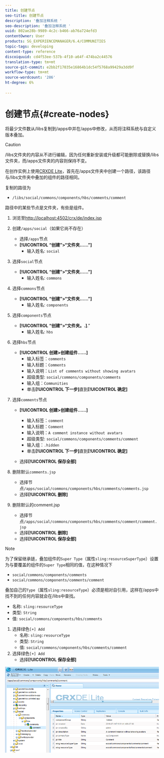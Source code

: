 ```yaml
---
title: 创建节点
seo-title: 创建节点
description: '叠加注释系统 '
seo-description: '叠加注释系统 '
uuid: 802ae28b-9989-4c2c-b466-ab76a724efd3
contentOwner: User
products: SG_EXPERIENCEMANAGER/6.4/COMMUNITIES
topic-tags: developing
content-type: reference
discoiquuid: cd4f53ee-537b-4f10-a64f-474ba2c44576
translation-type: tm+mt
source-git-commit: e2bb2f17035e16864b1dc54f5768a99429a3dd9f
workflow-type: tm+mt
source-wordcount: '286'
ht-degree: 6%

---
```



# 创建节点{#create-nodes}

将最少文件数从/libs复制到/apps中并在/apps中修改，从而将注释系统与自定义版本叠加。

>[!CAUTION]
>
>/libs文件夹的内容从不进行编辑，因为任何重新安装或升级都可能删除或替换/libs文件夹，而/apps文件夹的内容则保持不变。

在创作实例上使用[CRXDE Lite](../../help/sites-developing/developing-with-crxde-lite.md)，首先在/apps文件夹中创建一个路径，该路径与/libs文件夹中叠加的组件的路径相同。

复制的路径为

* `/libs/social/commons/components/hbs/comments/comment`

路径中的某些节点是文件夹，有些是组件。

1. 浏览至[http://localhost:4502/crx/de/index.jsp](http://localhost:4502/crx/de/index.jsp)
1. 创建`/apps/social`（如果它尚不存在）
   * 选择`/apps`节点
   * **[!UICONTROL “创建”>“文件夹……”]**
      * 输入姓名: `social`
1. 选择`social`节点
   * **[!UICONTROL “创建”>“文件夹……”]**
      * 输入姓名: `commons`
1. 选择`commons`节点
   * **[!UICONTROL “创建”>“文件夹……”]**
      * 输入姓名: `components`
1. 选择`components`节点
   * **[!UICONTROL “创建”>“文件夹。.]**.”
      * 输入姓名: `hbs`
1. 选择`hbs`节点
   * **[!UICONTROL 创建>创建组件……]**
      * 输入标签：`comments`
      * 输入标题：`Comments`
      * 输入说明：`List of comments without showing avatars`
      * 超级类型: `social/commons/components/comments`
      * 输入组：`Communities`
      * 单击&#x200B;**[!UICONTROL 下一步]**&#x200B;直到&#x200B;**[!UICONTROL 确定]**
1. 选择`comments`节点

   * **[!UICONTROL 创建>创建组件……]**

      * 输入标签：`comment`
      * 输入标题：`Comment`
      * 输入说明：`A comment instance without avatars`
      * 超级类型: `social/commons/components/comments/comment`
      * 输入组：`.hidden`
      * 单击&#x200B;**[!UICONTROL 下一步]**&#x200B;直到&#x200B;**[!UICONTROL 确定]**
   * 选择&#x200B;**[!UICONTROL 保存全部]**
1. 删除默认`comments.jsp`
   * 选择节点`/apps/social/commons/components/hbs/comments/comments.jsp`
   * 选择&#x200B;**[!UICONTROL 删除]**
1. 删除默认的comment.jsp
   * 选择节点`/apps/social/commons/components/hbs/comments/comment/comment.jsp`
   * 选择&#x200B;**[!UICONTROL 删除]**
   * 选择&#x200B;**[!UICONTROL 保存全部]**

>[!NOTE]
>
>为了保留继承链，叠加组件的`Super Type`（属性`sling:resourceSuperType`）设置为与要覆盖的组件的`Super Type`相同的值，在这种情况下
>
>* `social/commons/components/comments`
>* `social/commons/components/comments/comment`

>



叠加自己的`Type`（属性`sling:resourceType`）必须是相对自引用，这样在/apps中找不到的任何内容就会在/libs中查找。
* 名称: `sling:resourceType`
* 类型: `String`
* 值: `social/commons/components/hbs/comments`

1. 选择绿色`[+] Add`
   * 名称: `sling:resourceType`
   * 类型: `String`
   * 值: `social/commons/components/hbs/comments/comment`
1. 选择绿色`[+] Add`
   * 选择&#x200B;**[!UICONTROL 保存全部]**

![chlimage_1-4](assets/chlimage_1-4.png)

